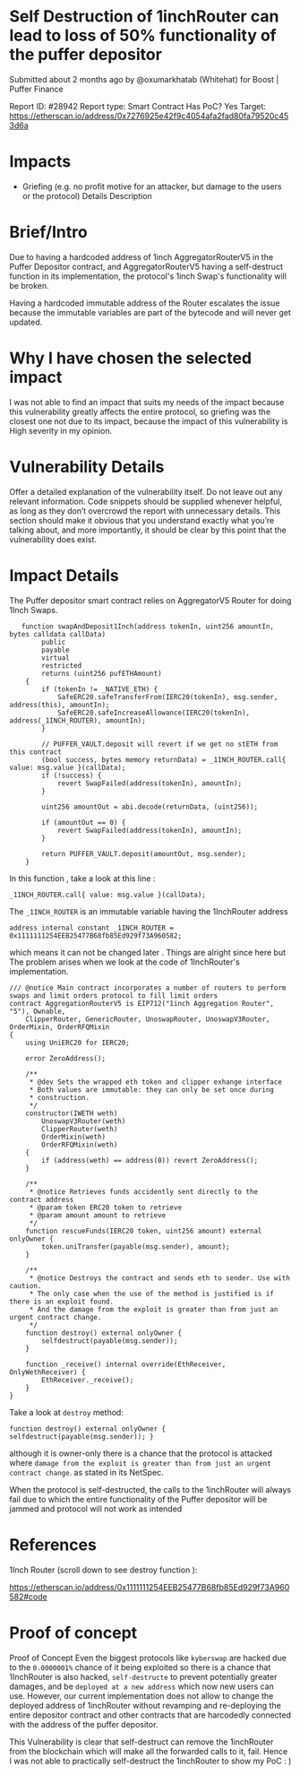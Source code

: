 # Self Destruction of 1inchRouter can lead to loss of 50% functionality of the puffer depositor
Submitted about 2 months ago by @oxumarkhatab (Whitehat) for Boost | Puffer Finance

Report ID: #28942
Report type: Smart Contract
Has PoC? Yes
Target: https://etherscan.io/address/0x7276925e42f9c4054afa2fad80fa79520c453d6a

# Impacts
- Griefing (e.g. no profit motive for an attacker, but damage to the users or the protocol)
Details
Description

# Brief/Intro
Due to having a hardcoded address of 1inch AggregatorRouterV5 in the Puffer Depositor contract, and AggregatorRouterV5 having a self-destruct function in its implementation, the protocol's 1inch Swap's functionality will be broken.

Having a hardcoded immutable address of the Router escalates the issue because the immutable variables are part of the bytecode and will never get updated.

# Why I have chosen the selected impact
I was not able to find an impact that suits my needs of the impact because this vulnerability greatly affects the entire protocol, so griefing was the closest one not due to its impact, because the impact of this vulnerability is High severity in my opinion.

# Vulnerability Details
Offer a detailed explanation of the vulnerability itself. Do not leave out any relevant information. Code snippets should be supplied whenever helpful, as long as they don’t overcrowd the report with unnecessary details. This section should make it obvious that you understand exactly what you’re talking about, and more importantly, it should be clear by this point that the vulnerability does exist.

# Impact Details
The Puffer depositor smart contract relies on AggregatorV5 Router for doing 1Inch Swaps.
```
   function swapAndDeposit1Inch(address tokenIn, uint256 amountIn, bytes calldata callData)
        public
        payable
        virtual
        restricted
        returns (uint256 pufETHAmount)
    {
        if (tokenIn != _NATIVE_ETH) {
            SafeERC20.safeTransferFrom(IERC20(tokenIn), msg.sender, address(this), amountIn);
            SafeERC20.safeIncreaseAllowance(IERC20(tokenIn), address(_1INCH_ROUTER), amountIn);
        }

        // PUFFER_VAULT.deposit will revert if we get no stETH from this contract
        (bool success, bytes memory returnData) = _1INCH_ROUTER.call{ value: msg.value }(callData);
        if (!success) {
            revert SwapFailed(address(tokenIn), amountIn);
        }

        uint256 amountOut = abi.decode(returnData, (uint256));

        if (amountOut == 0) {
            revert SwapFailed(address(tokenIn), amountIn);
        }

        return PUFFER_VAULT.deposit(amountOut, msg.sender);
    }

```
In this function , take a look at this line :

`_1INCH_ROUTER.call{ value: msg.value }(callData);`

The `_1INCH_ROUTER` is an immutable variable having the 1InchRouter address

`address internal constant _1INCH_ROUTER = 0x1111111254EEB25477B68fb85Ed929f73A960582;` 

which means it can not be changed later . Things are alright since here but The problem arises when we look at the code of 1InchRouter's implementation.

```
/// @notice Main contract incorporates a number of routers to perform swaps and limit orders protocol to fill limit orders
contract AggregationRouterV5 is EIP712("1inch Aggregation Router", "5"), Ownable,
    ClipperRouter, GenericRouter, UnoswapRouter, UnoswapV3Router, OrderMixin, OrderRFQMixin
{
    using UniERC20 for IERC20;

    error ZeroAddress();

    /**
     * @dev Sets the wrapped eth token and clipper exhange interface
     * Both values are immutable: they can only be set once during
     * construction.
     */
    constructor(IWETH weth)
        UnoswapV3Router(weth)
        ClipperRouter(weth)
        OrderMixin(weth)
        OrderRFQMixin(weth)
    {
        if (address(weth) == address(0)) revert ZeroAddress();
    }

    /**
     * @notice Retrieves funds accidently sent directly to the contract address
     * @param token ERC20 token to retrieve
     * @param amount amount to retrieve
     */
    function rescueFunds(IERC20 token, uint256 amount) external onlyOwner {
        token.uniTransfer(payable(msg.sender), amount);
    }

    /**
     * @notice Destroys the contract and sends eth to sender. Use with caution.
     * The only case when the use of the method is justified is if there is an exploit found.
     * And the damage from the exploit is greater than from just an urgent contract change.
     */
    function destroy() external onlyOwner {
        selfdestruct(payable(msg.sender));
    }

    function _receive() internal override(EthReceiver, OnlyWethReceiver) {
        EthReceiver._receive();
    }
}
```

Take a look at `destroy` method:

 `function destroy() external onlyOwner { selfdestruct(payable(msg.sender)); }`

although it is owner-only there is a chance that the protocol is attacked where `damage from the exploit is greater than from just an urgent contract change`. as stated in its NetSpec.

When the protocol is self-destructed, the calls to the 1inchRouter will always fail due to which the entire functionality of the Puffer depositor will be jammed and protocol will not work as intended

# References
1Inch Router (scroll down to see destroy function ):

https://etherscan.io/address/0x1111111254EEB25477B68fb85Ed929f73A960582#code

# Proof of concept
Proof of Concept
Even the biggest protocols like `kyberswap` are hacked due to the `0.0000001%` chance of it being exploited so there is a chance that 1InchRouter is also hacked, `self-destructe` to prevent potentially greater damages, and be `deployed at a new address` which now new users can use. However, our current implementation does not allow to change the deployed address of 1inchRouter without revamping and re-deploying the entire depositor contract and other contracts that are harcodedly connected with the address of the puffer depositor.

This Vulnerability is clear that self-destruct can remove the 1inchRouter from the blockchain which will make all the forwarded calls to it, fail. Hence I was not able to practically self-destruct the 1inchRouter to show my PoC : )
